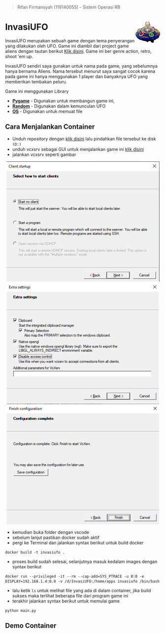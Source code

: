 > Rifan Firmansyah (119140055) - Sistem Operasi RB

# InvasiUFO <img src="data/alien1.png" align="right" />
InvasiUFO merupakan sebuah game dengan tema penyerangan yang dilakukan oleh UFO. Game ini diambil dari project game aliens dengan tautan berikut [Klik disini](https://github.com/xamox/pygame/blob/master/examples/aliens.py). Game ini ber genre action, retro, shoot 'em up.

InvasiUFO sendiri saya gunakan untuk nama pada game, yang sebelumnya hanya bernama Aliens. Nama tersebut menurut saya sangat cocok karena pada game ini hanya menggunakan 1 player dan banyaknya UFO yang memberikan tembakan peluru.

Game ini menggunakan Library 
- **[Pygame](https://www.pygame.org)** - Digunakan untuk membangun game ini,
- **[Random](https://docs.python.org/3/library/random.html)** - Digunakan dalam kemunculan UFO
- **[OS](https://docs.python.org/3/library/os.html)** - Digunakan untuk memuat file

## Cara Menjalankan Container
- Unduh repository dengan [klik disini](https://github.com/rifan-frmsh/InvasiUFO/archive/refs/heads/main.zip) lalu pindahkan file tersebut ke disk `(D:)`
- unduh vcxsrv sebagai GUI untuk menjalankan game ini [klik disini](https://downloads.sourceforge.net/project/vcxsrv/vcxsrv/1.20.14.0/vcxsrv-64.1.20.14.0.installer.exe?ts=gAAAAABikM4htiS-mb2njw45IMlr5iPITdvV6w5QqC2tlvxcF5u9QUvHH742ZgREwNiP9q8K8-TvhIPFacna04QFFrmqVtzk7A%3D%3D&r=https%3A%2F%2Fsourceforge.net%2Fprojects%2Fvcxsrv%2Ffiles%2Flatest%2Fdownload)
- jalankan vcxsrv seperti gambar
<div align="center" 
<img src="data/xlaunch1.png" />

<img src="data/xlaunch2.png" />

<img src="data/xlaunch3.png" />

<img src="data/xlaunch4.png" />
</div>

- kemudian buka folder dengan vscode 
- sebelum lanjut pastikan docker sudah aktif
- pergi ke Terminal dan jalankan syntax berikut untuk build docker
```
docker build -t invasiufo .
```
- proses build sudah selesai, selanjutnya masuk kedalam images dengan syntax berikut
```
docker run --privileged -it --rm --cap-add=SYS_PTRACE -u 0:0 -e DISPLAY=192.168.1.4:0.0 -v /d/InvasiUFO:/home/apps invasiufo /bin/bash
```
- lalu ketik `ls` untuk melihat file yang ada di dalam container, jika build sukses maka terlihat beberapa file dari program game ini
- terakhir jalankan syntax berikut untuk memulai game
```
python main.py
```

## Demo Container
